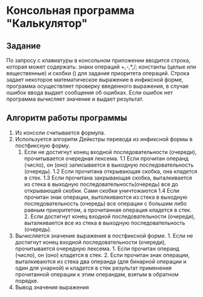 # Консольная программа "Калькулятор"

## Задание 

По запросу с клавиатуры в консольном приложении вводится строка, которая может содержать: знаки операций +,-,*,/; константы (целые или вещественные) и скобки () для задания приоритета операций. Строка задает некоторое математическое выражение в инфиксной форме, программа осуществляет проверку введенного выражения, в случае ошибок ввода выдает сообщения об ошибках. Если ошибок нет программа вычисляет значение и выдает результат.

## Алгоритм работы программы

1.  Из консоли считывается формула.
2.  Используется алгоритм Дейкстры перевода из инфиксной формы в постфиксную форму.
	1. Если не достигнут конец входной последовательности (очереди), прочитывается 			очередная лексема.
    	1.1 Если прочитан операнд (число), он (оно) записывается в выходную последовательность
    	(очередь).
    	1.2 Если прочитана открывающая скобка, она кладется в стек.
    	1.3 Если прочитана закрывающая скобка, выталкивается из стека в выходную
    	последовательность(очередь) все до открывающей скобки. Сами скобки уничтожаются 
	1.4 Если прочитан знак операции, вытолкиваются из стека в выходную последовательность
    	(очередь) все операции с большим либо равным приоритетом, а прочитанная операция
    	кладется в стек. 
    	2. Если достигнут конец входной последовательности (очереди), выталкивается все из стека
        в выходную последовательность (очередь).
3. Вычисляется значение выражения в постфиксной форме.
       1. Если не достигнут конец входной последовательности (очереди), прочитывается очередную
		лексема. 
       		1. Если прочитан операнд (число), он (оно) кладется в стек. 
          	2. Если прочитан знак операции, выталкиваются из стека два операнда (для
   			бинарной операции и один для унарной) и кладется в стек результат
   			применения прочитанной операции к этим операндам, взятым в обратном
   			порядке.
5. Вывод значения выражения


